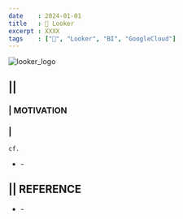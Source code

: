 ```yaml
---
date    : 2024-01-01
title   : 🫧 Looker
excerpt : XXXX 
tags    : ["🫧", "Looker", "BI", "GoogleCloud"]
---
```


![looker_logo](https://github.com/sh16ma/gitpress/assets/150888300/552bc031-3b27-43e6-b581-18b501cdf73c)


## || 
### | MOTIVATION
### |
`cf.`
- []() - 

## || REFERENCE
- []() -